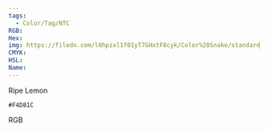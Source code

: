 ```yaml
---
tags:
  - Color/Tag/NTC
RGB:
Hex:
img: https://filedn.com/l0hpzxl1f01yT7GHxtF8cyk/Color%20Snake/standard_csv_to_svg/%23/F4D81C.svg
CMYK:
HSL:
Name:
---
```

Ripe Lemon
```palette
#F4D81C
```
RGB
